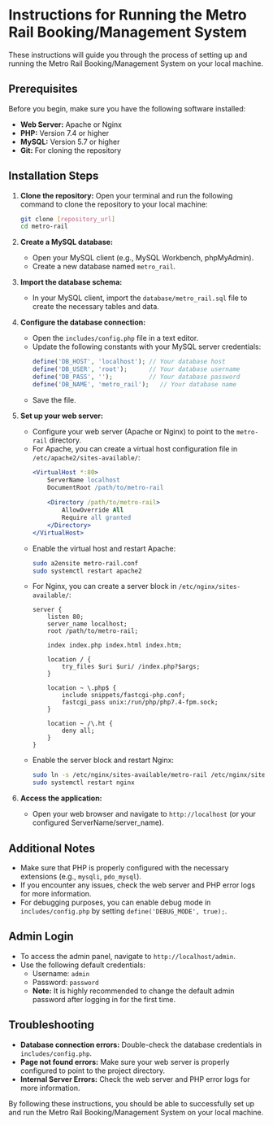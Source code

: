 # Instructions for Running the Metro Rail Booking/Management System

These instructions will guide you through the process of setting up and running the Metro Rail Booking/Management System on your local machine.

## Prerequisites

Before you begin, make sure you have the following software installed:

-   **Web Server:** Apache or Nginx
-   **PHP:** Version 7.4 or higher
-   **MySQL:** Version 5.7 or higher
-   **Git:** For cloning the repository

## Installation Steps

1.  **Clone the repository:**
    Open your terminal and run the following command to clone the repository to your local machine:
    ```bash
    git clone [repository_url]
    cd metro-rail
    ```

2.  **Create a MySQL database:**
    *   Open your MySQL client (e.g., MySQL Workbench, phpMyAdmin).
    *   Create a new database named `metro_rail`.

3.  **Import the database schema:**
    *   In your MySQL client, import the `database/metro_rail.sql` file to create the necessary tables and data.

4.  **Configure the database connection:**
    *   Open the `includes/config.php` file in a text editor.
    *   Update the following constants with your MySQL server credentials:
        ```php
        define('DB_HOST', 'localhost'); // Your database host
        define('DB_USER', 'root');      // Your database username
        define('DB_PASS', '');          // Your database password
        define('DB_NAME', 'metro_rail');   // Your database name
        ```
    *   Save the file.

5.  **Set up your web server:**
    *   Configure your web server (Apache or Nginx) to point to the `metro-rail` directory.
    *   For Apache, you can create a virtual host configuration file in `/etc/apache2/sites-available/`:
        ```apache
        <VirtualHost *:80>
            ServerName localhost
            DocumentRoot /path/to/metro-rail
            
            <Directory /path/to/metro-rail>
                AllowOverride All
                Require all granted
            </Directory>
        </VirtualHost>
        ```
    *   Enable the virtual host and restart Apache:
        ```bash
        sudo a2ensite metro-rail.conf
        sudo systemctl restart apache2
        ```
    *   For Nginx, you can create a server block in `/etc/nginx/sites-available/`:
        ```nginx
        server {
            listen 80;
            server_name localhost;
            root /path/to/metro-rail;

            index index.php index.html index.htm;

            location / {
                try_files $uri $uri/ /index.php?$args;
            }

            location ~ \.php$ {
                include snippets/fastcgi-php.conf;
                fastcgi_pass unix:/run/php/php7.4-fpm.sock;
            }

            location ~ /\.ht {
                deny all;
            }
        }
        ```
    *   Enable the server block and restart Nginx:
        ```bash
        sudo ln -s /etc/nginx/sites-available/metro-rail /etc/nginx/sites-enabled/
        sudo systemctl restart nginx
        ```

6.  **Access the application:**
    *   Open your web browser and navigate to `http://localhost` (or your configured ServerName/server_name).

## Additional Notes

-   Make sure that PHP is properly configured with the necessary extensions (e.g., `mysqli`, `pdo_mysql`).
-   If you encounter any issues, check the web server and PHP error logs for more information.
-   For debugging purposes, you can enable debug mode in `includes/config.php` by setting `define('DEBUG_MODE', true);`.

## Admin Login

-   To access the admin panel, navigate to `http://localhost/admin`.
-   Use the following default credentials:
    *   Username: `admin`
    *   Password: `password`
    *   **Note:** It is highly recommended to change the default admin password after logging in for the first time.

## Troubleshooting

-   **Database connection errors:** Double-check the database credentials in `includes/config.php`.
-   **Page not found errors:** Make sure your web server is properly configured to point to the project directory.
-   **Internal Server Errors:** Check the web server and PHP error logs for more information.

By following these instructions, you should be able to successfully set up and run the Metro Rail Booking/Management System on your local machine.
